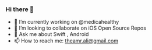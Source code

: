 ### Hi there 👋

- 🔭 I’m currently working on @medicahealthy
- 👯 I’m looking to collaborate on iOS Open Source Repos
- 💬 Ask me about Swift , Android  
- 📫 How to reach me: theamr.ali@gmail.com
